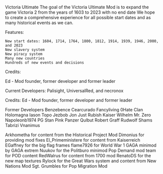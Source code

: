 Victoria Ultimate
The goal of the Victoria Ultimate Mod is to expand the game Victoria 2 from the years of 1603 to 2023 with no end date
We hope to create a comprehensive experience for all possible start dates and as many historical events as we can.

Features:


    New start dates: 1604, 1714, 1764, 1800, 1812, 1914, 1939, 1946, 2000, and 2023
    New slavery system
    New piracy system
    Many new countries
    Hundreds of new events and decisions

Credits:

Ed - Mod founder, former developer and former leader

Current Developers: Palisight, UniversalRed, and necronox

Credits:
Ed - Mod founder, former developer and former leader

Former Developers
Benzebence
Cearcurado
Fancyliving
0Hate Clan
Holomagna
Iason Topo
Jezbob
Jon
Just Rubish
Kaiser Wilhelm
Mr. Zero
Napoleonb1974
PG Stan
Pink Panzer
Qulbut
Robert Graff
Rudwolf
Shams Tabrizi
Vnanimus

Arkhometha for content from the Historical Project Mod
Dimonius for providing mod fixes
El_Primeministere for content from Kaiserreich
EGaffney for the big flag frames
flame7926 for World War 1
GAGA minimod by GAGA extrem
Nuukov for the Politburo minimod
Pop Demand mod team for POD content
RedWalrus for content from 1700 mod
RenatoDS for the new map textures
Rylock for the Great Wars system and content from New Nations Mod
Sgt. Grumbles for Pop Migration Mod
